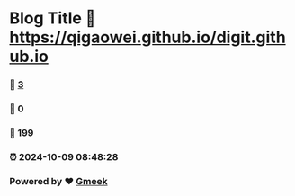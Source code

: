 # Blog Title :link: https://qigaowei.github.io/digit.github.io 
### :page_facing_up: [3](https://qigaowei.github.io/digit.github.io/tag.html) 
### :speech_balloon: 0 
### :hibiscus: 199 
### :alarm_clock: 2024-10-09 08:48:28 
### Powered by :heart: [Gmeek](https://github.com/Meekdai/Gmeek)
